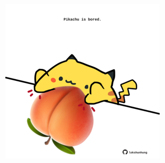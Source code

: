 <!-- built at 19/02/2024, 08:00:42 UTC -->
<p align="center">
  <img width="500" height="500" src="./ReadmeImage.svg">
</p>
